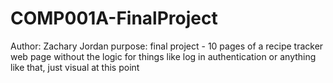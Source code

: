 # COMP001A-FinalProject
Author: Zachary Jordan
purpose: final project - 10 pages of a recipe tracker web page without the logic for things like log in authentication or anything like that, just visual at this point
